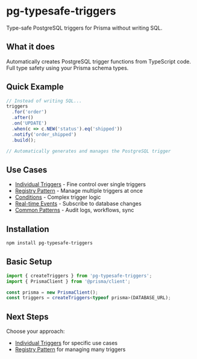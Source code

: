 # pg-typesafe-triggers

Type-safe PostgreSQL triggers for Prisma without writing SQL.

## What it does

Automatically creates PostgreSQL trigger functions from TypeScript code. Full type safety using your Prisma schema types.

## Quick Example

```typescript
// Instead of writing SQL...
triggers
  .for('order')
  .after()
  .on('UPDATE')
  .when(c => c.NEW('status').eq('shipped'))
  .notify('order_shipped')
  .build();

// Automatically generates and manages the PostgreSQL trigger
```

## Use Cases

- [Individual Triggers](./individual-triggers.md) - Fine control over single triggers
- [Registry Pattern](./registry-pattern.md) - Manage multiple triggers at once
- [Conditions](./conditions.md) - Complex trigger logic
- [Real-time Events](./realtime-events.md) - Subscribe to database changes
- [Common Patterns](./patterns.md) - Audit logs, workflows, sync

## Installation

```bash
npm install pg-typesafe-triggers
```

## Basic Setup

```typescript
import { createTriggers } from 'pg-typesafe-triggers';
import { PrismaClient } from '@prisma/client';

const prisma = new PrismaClient();
const triggers = createTriggers<typeof prisma>(DATABASE_URL);
```

## Next Steps

Choose your approach:
- [Individual Triggers](./individual-triggers.md) for specific use cases
- [Registry Pattern](./registry-pattern.md) for managing many triggers
